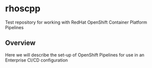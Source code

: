 # rhoscpp

Test repository for working with RedHat OpenShift Container Platform Pipelines

## Overview

Here we will describe the set-up of OpenShift Pipelines for use in an Enterprise CI/CD configuration
